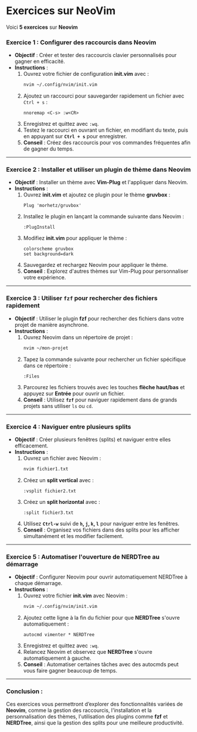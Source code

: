 # Exercices sur NeoVim

Voici **5 exercices** sur **Neovim**

### **Exercice 1 : Configurer des raccourcis dans Neovim**
- **Objectif** : Créer et tester des raccourcis clavier personnalisés pour gagner en efficacité.
- **Instructions** :
  1. Ouvrez votre fichier de configuration **init.vim** avec :
     ```bash
     nvim ~/.config/nvim/init.vim
     ```
  2. Ajoutez un raccourci pour sauvegarder rapidement un fichier avec `Ctrl + s` :
     ```vim
     nnoremap <C-s> :w<CR>
     ```
  3. Enregistrez et quittez avec `:wq`.
  4. Testez le raccourci en ouvrant un fichier, en modifiant du texte, puis en appuyant sur **`Ctrl + s`** pour enregistrer.
  5. **Conseil** : Créez des raccourcis pour vos commandes fréquentes afin de gagner du temps.

---

### **Exercice 2 : Installer et utiliser un plugin de thème dans Neovim**
- **Objectif** : Installer un thème avec **Vim-Plug** et l'appliquer dans Neovim.
- **Instructions** :
  1. Ouvrez **init.vim** et ajoutez ce plugin pour le thème **gruvbox** :
     ```vim
     Plug 'morhetz/gruvbox'
     ```
  2. Installez le plugin en lançant la commande suivante dans Neovim :
     ```vim
     :PlugInstall
     ```
  3. Modifiez **init.vim** pour appliquer le thème :
     ```vim
     colorscheme gruvbox
     set background=dark
     ```
  4. Sauvegardez et rechargez Neovim pour appliquer le thème.
  5. **Conseil** : Explorez d'autres thèmes sur Vim-Plug pour personnaliser votre expérience.

---

### **Exercice 3 : Utiliser `fzf` pour rechercher des fichiers rapidement**
- **Objectif** : Utiliser le plugin **fzf** pour rechercher des fichiers dans votre projet de manière asynchrone.
- **Instructions** :
  1. Ouvrez Neovim dans un répertoire de projet :
     ```bash
     nvim ~/mon-projet
     ```
  2. Tapez la commande suivante pour rechercher un fichier spécifique dans ce répertoire :
     ```vim
     :Files
     ```
  3. Parcourez les fichiers trouvés avec les touches **flèche haut/bas** et appuyez sur **Entrée** pour ouvrir un fichier.
  4. **Conseil** : Utilisez **`fzf`** pour naviguer rapidement dans de grands projets sans utiliser `ls` ou `cd`.

---

### **Exercice 4 : Naviguer entre plusieurs splits**
- **Objectif** : Créer plusieurs fenêtres (splits) et naviguer entre elles efficacement.
- **Instructions** :
  1. Ouvrez un fichier avec Neovim :
     ```bash
     nvim fichier1.txt
     ```
  2. Créez un **split vertical** avec :
     ```vim
     :vsplit fichier2.txt
     ```
  3. Créez un **split horizontal** avec :
     ```vim
     :split fichier3.txt
     ```
  4. Utilisez **`Ctrl-w`** suivi de **`h`, `j`, `k`, `l`** pour naviguer entre les fenêtres.
  5. **Conseil** : Organisez vos fichiers dans des splits pour les afficher simultanément et les modifier facilement.

---

### **Exercice 5 : Automatiser l'ouverture de NERDTree au démarrage**
- **Objectif** : Configurer Neovim pour ouvrir automatiquement NERDTree à chaque démarrage.
- **Instructions** :
  1. Ouvrez votre fichier **init.vim** avec Neovim :
     ```bash
     nvim ~/.config/nvim/init.vim
     ```
  2. Ajoutez cette ligne à la fin du fichier pour que **NERDTree** s'ouvre automatiquement :
     ```vim
     autocmd vimenter * NERDTree
     ```
  3. Enregistrez et quittez avec `:wq`.
  4. Relancez Neovim et observez que **NERDTree** s'ouvre automatiquement à gauche.
  5. **Conseil** : Automatiser certaines tâches avec des autocmds peut vous faire gagner beaucoup de temps.

---

### **Conclusion :**
Ces exercices vous permettront d’explorer des fonctionnalités variées de **Neovim**, comme la gestion des raccourcis, l'installation et la personnalisation des thèmes,
l'utilisation des plugins comme **fzf** et **NERDTree**, ainsi que la gestion des splits pour une meilleure productivité.
